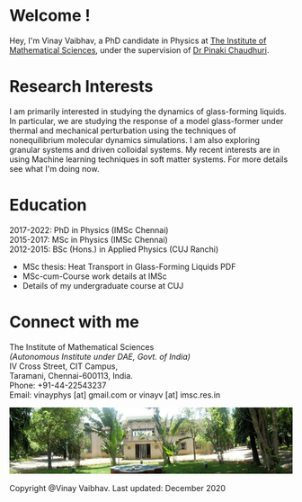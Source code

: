 # Welcome !

Hey, I'm Vinay Vaibhav, a PhD candidate in Physics at <a href="https://www.imsc.res.in">The Institute of Mathematical Sciences</a>, under the supervision of <a href="https://www.imsc.res.in/pinaki_chaudhuri">Dr Pinaki Chaudhuri</a>.

# Research Interests
I am primarily interested in studying the dynamics of glass-forming liquids. In particular, we are studying the response of a model glass-former under thermal and mechanical perturbation using the techniques of nonequilibrium molecular dynamics simulations. I am also exploring granular systems and driven colloidal systems. My recent interests are in using Machine learning techniques in soft matter systems. For more details see what I'm doing now.

<!---
<img src="images/blj.gif" width = "900">
-->

# Education
2017-2022:	  PhD in Physics (IMSc Chennai)  
2015-2017:	  MSc in Physics (IMSc Chennai)  
2012-2015:	  BSc (Hons.) in Applied Physics (CUJ Ranchi)

* MSc thesis: Heat Transport in Glass-Forming Liquids PDF  
* MSc-cum-Course work details at IMSc    
* Details of my undergraduate course at CUJ

# Connect with me
The Institute of Mathematical Sciences  
*(Autonomous Institute under DAE, Govt. of India)*  
IV Cross Street, CIT Campus,  
Taramani, Chennai-600113, India.  
Phone: +91-44-22543237  
Email: vinayphys [at] gmail.com or vinayv [at] imsc.res.in

<img src="images/imsc.jpg" width = "900">

Copyright @Vinay Vaibhav.   Last updated: December 2020
